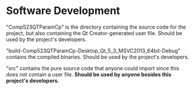 Software Development
====================

"Comp523QTParamCp" is the directory containing the source code for the project, but also containing the Qt Creator-generated user file. Should be used by the project's developers.

"build-Comp523QTParamCp-Desktop_Qt_5_3_MSVC2013_64bit-Debug" contains the compiled binaries. Should be used by the project's developers.

"src" contains the pure source code that anyone could import since this does not contain a user file. **Should be used by anyone besides this project's developers.**

